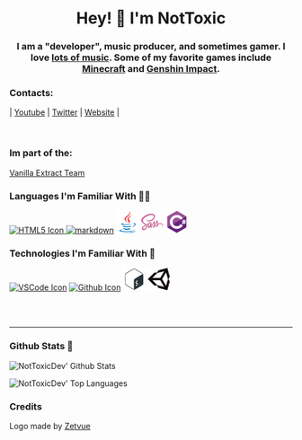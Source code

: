 <!-- Title -->
<h1 align="center">Hey! 👋 I'm NotToxic</h1>
<h3 align="center">I am a "developer", music producer, and sometimes gamer. I love <a href="https://open.spotify.com/playlist/7tXFvBvwaxOAigNjARChJd?si=c1d8ceddeb994dae">lots of music</a>. Some of my favorite games include <a href="https://www.minecraft.net/">Minecraft</a> and <a href="https://genshin.hoyoverse.com/en/home">Genshin Impact</a>.</h3>

### Contacts:

| [Youtube][youtube] |
[Twitter][twitter] |
[Website][website] |


<br />

### Im part of the:

[Vanilla Extract Team](https://github.com/Vanilla-Extract)

### Languages I'm Familiar With 👨‍💻

[<img src="./img/html5/html5-original.svg"
     alt="HTML5 Icon" width="40" height="40"/>
][html]
[<img src="https://cdn.onlinewebfonts.com/svg/img_2398.svg" alt="markdown" width="40" height="40"/>][markdown]
<img src="./img/java/java-original.svg"
     alt="Java Icon" width="40" height="40"/>
<img src="./img/sass/sass-original.svg"
     alt="Sass Icon" width="40" height="40"/>
<img src="./img/csharp/csharp-original.svg"
     alt="C# Icon" width="40" height="40"/>

### Technologies I'm Familiar With 🔧

[<img src="./img/vscode/vscode-original.svg"
     alt="VSCode Icon" width="40" height="40"/>][vscode]
[<img src="./img/github/github-original.svg"
     alt="Github Icon" width="40" height="40"/>][github]
<img src="./img/bash/bash-original.svg" alt="Bash icon" width="40" height="40"/>
<img src="./img/unity/unity-original.svg" alt="Unity icon" width="40" height="40"/>

<br />
<br />

---

### Github Stats 📄

![NotToxicDev' Github Stats](https://github-readme-stats.vercel.app/api?username=NotToxicDev&theme=vue-dark&count_private=true&show_icons=true)

![NotToxicDev' Top Languages](https://github-readme-stats.vercel.app/api/top-langs/?username=NotToxicDev&layout=compact&theme=vue-dark&hide=shaderlab,hlsl&langs_count=10)

<!-- My Links/Socials -->

[vanillaextract]: https://discord.io/vanillaextract
[twitter]: https://twitter.com/NotToxicDev
[youtube]: https://youtube.com/UCJukw7GFBmagAWuRLnStvqA
[website]: https://nottoxicdev.netlify.app/

<!-- Languages -->

[html]: https://en.wikipedia.org/wiki/HTML
[javascript]: https://en.wikipedia.org/wiki/JavaScript
[markdown]: https://www.markdownguide.org/

<!-- Tools -->

[vscode]: https://code.visualstudio.com/
[github]: https://www.github.com/

### Credits

Logo made by [Zetvue](https://zetvue.carrd.co)

